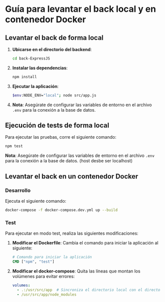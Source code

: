 # Guía para levantar el back local y en contenedor Docker

## Levantar el back de forma local

1. **Ubicarse en el directorio del backend**:
   ```bash
   cd back-ExpressJS
   ```

2. **Instalar las dependencias**:
   ```bash
   npm install
   ```

3. **Ejecutar la aplicación**:
   ```bash
   $env:NODE_ENV="local"; node src/app.js
   ```

4. **Nota**: Asegúrate de configurar las variables de entorno en el archivo `.env` para la conexión a la base de datos.

## Ejecución de tests de forma local

Para ejecutar las pruebas, corre el siguiente comando:

```bash
npm test
```

**Nota**: Asegúrate de configurar las variables de entorno en el archivo `.env` para la conexión a la base de datos. (host desbe ser localhost)


## Levantar el back en un contenedor Docker

### Desarrollo

Ejecuta el siguiente comando:

```bash
docker-compose -f docker-compose.dev.yml up --build
```

### Test

Para ejecutar en modo test, realiza las siguientes modificaciones:

1. **Modificar el Dockerfile**:
   Cambia el comando para iniciar la aplicación al siguiente:
   
   ```Dockerfile
   # Comando para iniciar la aplicación 
   CMD ["npm", "test"]
   ```

2. **Modificar el docker-compose**:
   Quita las líneas que montan los volúmenes para evitar errores:

   ```yml
   volumes:
     - .:/usr/src/app  # Sincroniza el directorio local con el directorio en el contenedor
     - /usr/src/app/node_modules
   ```
